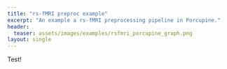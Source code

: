 ```yaml
---
title: "rs-fMRI preproc example"
excerpt: "An example a rs-fMRI preprocessing pipeline in Porcupine."
header:
  teaser: assets/images/examples/rsfmri_porcupine_graph.png
layout: single
---
```


Test!
